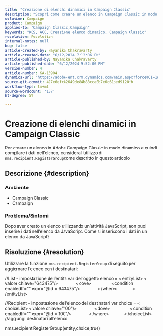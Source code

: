 ```yaml
---
title: "Creazione di elenchi dinamici in Campaign Classic"
description: "Scopri come creare un elenco in Campaign Classic in modo dinamico e popolare i dati nell’elenco. Utilizzare la funzione ​​​​​​​nms.recipient.RegisterGroup."
solution: Campaign
product: Campaign
applies-to: "Campaign Classic,Campaign"
keywords: "KCS, ACC, Creazione elenco dinamico, Campaign Classic"
resolution: Resolution
internal-notes: null
bug: false
article-created-by: Nayanika Chakravarty
article-created-date: "6/12/2024 7:12:06 PM"
article-published-by: Nayanika Chakravarty
article-published-date: "6/12/2024 9:52:06 PM"
version-number: 4
article-number: KA-15904
dynamics-url: "https://adobe-ent.crm.dynamics.com/main.aspx?forceUCI=1&pagetype=entityrecord&etn=knowledgearticle&id=3ae0dfa4-ef28-ef11-840a-000d3a3764e0"
source-git-commit: 427e6efc82649de84b88cca0b7e6c61bed9120fb
workflow-type: tm+mt
source-wordcount: '157'
ht-degree: 5%

---
```


# Creazione di elenchi dinamici in Campaign Classic


Per creare un elenco in Adobe Campaign Classic in modo dinamico e quindi compilare i dati nell’elenco, considera l’utilizzo di `nms.recipient.RegisterGroup`come descritto in questo articolo.

## Descrizione {#description}


### <b>Ambiente</b>

- Campaign Classic
- Campaign


### <b>Problema/Sintomi</b>

Dopo aver creato un elenco utilizzando un’attività JavaScript, non puoi inserire i dati nell’elenco da JavaScript. Come si inseriscono i dati in un elenco da JavaScript?


## Risoluzione {#resolution}


Utilizzare la funzione `nms.recipient.RegisterGroup` di seguito per aggiornare l’elenco con i destinatari:

//List - impostazione dell’entità var dell’oggetto elenco = `<` entityList`>` `<` valore chiave=&quot;643475&quot;/`>`
              `<` dove`>`
                `<` condition enabledIf=&quot;&quot; expr=&quot;@id = 643475&quot;/`>`
              `<` /where`>`
            `<` /entityList`>`



//Recipient - impostazione dell’elenco dei destinatari var choice = `<` choiceList`>` `<` valore chiave=&quot;100&quot;/`>`
              `<` dove`>`
                `<` condition enabledIf=&quot;&quot; expr=&quot;@id = 100&quot;/`>`
              `<` /where`>`
            `<` /choiceList`>` //aggiungi destinatari all’elenco

nms.recipient.RegisterGroup(entity,choice,true)
